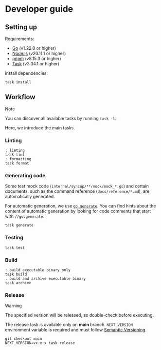 # Developer guide

## Setting up

Requirements:

- [Go](https://go.dev/) (v1.22.0 or higher)
- [Node.js](https://nodejs.org/) (v20.11.1 or higher)
- [pnpm](https://pnpm.io/) (v8.15.3 or higher)
- [Task](https://taskfile.dev/) (v3.34.1 or higher)

install dependencies:

```shell
task install
```

## Workflow

> [!NOTE]
> You can discover all available tasks by running `task -l`.

Here, we introduce the main tasks.

### Linting

```shell
: linting
task lint
: formatting
task format
```

### Generating code

Some test mock code (`internal/syncup/**/mock/mock_*.go`) and certain documents, such as the command reference (`docs/reference/*.md`), are automatically generated.

For automatic generation, we use [`go generate`](https://go.dev/blog/generate).
You can find hints about the content of automatic generation by looking for code comments that start with `//go:generate`.

```shell
task generate
```

### Testing

```shell
task test
```

### Build

```shell
: build executable binary only
task build
: build and archive executable binary
task archive
```

### Release

> [!WARNING]
> The specified version will be released, so double-check before executing.

The release task is available only on **main** branch.
`NEXT_VERSION` environment variable is required and must follow [Semantic Versioning](https://semver.org/spec/v2.0.0.html).

```shell
git checkout main
NEXT_VERSION=vx.x.x task release
```
